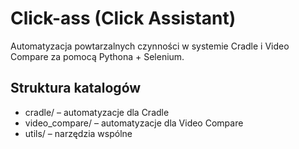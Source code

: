 # Click-ass (Click Assistant)

Automatyzacja powtarzalnych czynności w systemie Cradle i Video Compare za pomocą Pythona + Selenium.

## Struktura katalogów

- cradle/ – automatyzacje dla Cradle
- video_compare/ – automatyzacje dla Video Compare
- utils/ – narzędzia wspólne
